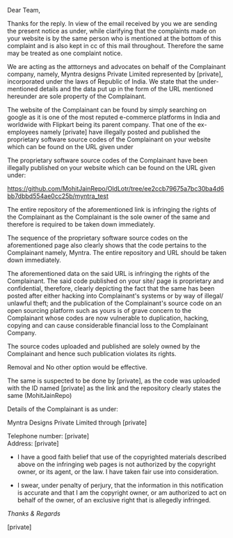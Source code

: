Dear Team,

Thanks for the reply. In view of the email received by you we are sending
the present notice as under, while clarifying that the complaints made on
your website is by the same person who is mentioned at the bottom of this
complaint and is also kept in cc of this mail throughout. Therefore the
same may be treated as one complaint notice.

We are acting as the atttorneys and advocates on behalf of the Complainant
company, namely, Myntra designs Private Limited represented by [private], incorporated under the laws of Republic of India. We state that
the under-mentioned details and the data put up in the form of the URL
mentioned hereunder are sole property of the Complainant.

The website of the Complainant can be found by simply searching on google
as it is one of the most reputed e-commerce platforms in India and
worldwide with Flipkart being its parent company. That one of the
ex-employees namely [private] have illegally posted and published the
proprietary software source codes of the Complainant on your website which
can be found on the URL given under

The proprietary software source codes of the Complainant have been
illegally published on your website which can be found on the URL given
under:

https://github.com/MohitJainRepo/OldLotr/tree/ee2ccb79675a7bc30ba4d6bb7dbbd554ae0cc25b/myntra_test

The entire repository of the aforementioned link is infringing the rights
of the Complainant as the Complainant is the sole owner of the same and
therefore is required to be taken down immediately.

The sequence of the proprietary software source codes on the aforementioned
page also clearly shows that the code pertains to the Complainant namely,
Myntra. The entire repository and URL should be taken down immediately.

The aforementioned data on the said URL is infringing the rights of the
Complainant. The said code published on your site/ page is proprietary and
confidential, therefore, clearly depicting the fact that the same has been
posted after either hacking into Complainant's systems or by way of
illegal/ unlawful theft; and the publication of the Complainant's source
code on an open sourcing platform such as yours is of grave concern to the
Complainant whose codes are now vulnerable to duplication, hacking, copying
and can cause considerable financial loss to the Complainant Company.

The source codes uploaded and published are solely owned by the
Complainant and hence such publication violates its rights.

Removal and No other option would be effective.

The same is suspected to be done by [private], as the code was
uploaded with the ID named [private] as the link and the repository
clearly states the same (MohitJainRepo)

Details of the Complainant is as under:

Myntra Designs Private Limited through [private]

Telephone number: [private]  
Address: [private]

- I have a good faith belief that use of the copyrighted materials
described above on the infringing web pages is not authorized by the
copyright owner, or its agent, or the law. I have taken fair use into
consideration.

- I swear, under penalty of perjury, that the information in this
notification is accurate and that I am the copyright owner, or am
authorized to act on behalf of the owner, of an exclusive right that is
allegedly infringed.

*Thanks & Regards*

[private]
